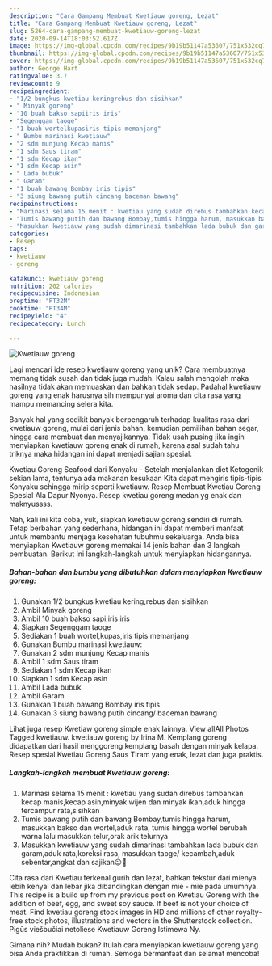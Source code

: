 ```yaml
---
description: "Cara Gampang Membuat Kwetiauw goreng, Lezat"
title: "Cara Gampang Membuat Kwetiauw goreng, Lezat"
slug: 5264-cara-gampang-membuat-kwetiauw-goreng-lezat
date: 2020-09-14T18:03:52.617Z
image: https://img-global.cpcdn.com/recipes/9b19b51147a53607/751x532cq70/kwetiauw-goreng-foto-resep-utama.jpg
thumbnail: https://img-global.cpcdn.com/recipes/9b19b51147a53607/751x532cq70/kwetiauw-goreng-foto-resep-utama.jpg
cover: https://img-global.cpcdn.com/recipes/9b19b51147a53607/751x532cq70/kwetiauw-goreng-foto-resep-utama.jpg
author: George Hart
ratingvalue: 3.7
reviewcount: 9
recipeingredient:
- "1/2 bungkus kwetiau keringrebus dan sisihkan"
- " Minyak goreng"
- "10 buah bakso sapiiris iris"
- "Segenggam taoge"
- "1 buah wortelkupasiris tipis memanjang"
- " Bumbu marinasi kwetiauw"
- "2 sdm munjung Kecap manis"
- "1 sdm Saus tiram"
- "1 sdm Kecap ikan"
- "1 sdm Kecap asin"
- " Lada bubuk"
- " Garam"
- "1 buah bawang Bombay iris tipis"
- "3 siung bawang putih cincang baceman bawang"
recipeinstructions:
- "Marinasi selama 15 menit : kwetiau yang sudah direbus tambahkan kecap manis,kecap asin,minyak wijen dan minyak ikan,aduk hingga tercampur rata,sisihkan"
- "Tumis bawang putih dan bawang Bombay,tumis hingga harum, masukkan bakso dan wortel,aduk rata, tumis hingga wortel berubah warna lalu masukkan telur,orak arik telurnya"
- "Masukkan kwetiauw yang sudah dimarinasi tambahkan lada bubuk dan garam,aduk rata,koreksi rasa, masukkan taoge/ kecambah,aduk sebentar,angkat dan sajikan😉🤗"
categories:
- Resep
tags:
- kwetiauw
- goreng

katakunci: kwetiauw goreng 
nutrition: 202 calories
recipecuisine: Indonesian
preptime: "PT32M"
cooktime: "PT34M"
recipeyield: "4"
recipecategory: Lunch

---
```



![Kwetiauw goreng](https://img-global.cpcdn.com/recipes/9b19b51147a53607/751x532cq70/kwetiauw-goreng-foto-resep-utama.jpg)

Lagi mencari ide resep kwetiauw goreng yang unik? Cara membuatnya memang tidak susah dan tidak juga mudah. Kalau salah mengolah maka hasilnya tidak akan memuaskan dan bahkan tidak sedap. Padahal kwetiauw goreng yang enak harusnya sih mempunyai aroma dan cita rasa yang mampu memancing selera kita.

Banyak hal yang sedikit banyak berpengaruh terhadap kualitas rasa dari kwetiauw goreng, mulai dari jenis bahan, kemudian pemilihan bahan segar, hingga cara membuat dan menyajikannya. Tidak usah pusing jika ingin menyiapkan kwetiauw goreng enak di rumah, karena asal sudah tahu triknya maka hidangan ini dapat menjadi sajian spesial.

Kwetiau Goreng Seafood dari Konyaku - Setelah menjalankan diet Ketogenik sekian lama, tentunya ada makanan kesukaan Kita dapat mengiris tipis-tipis Konyaku sehingga mirip seperti kwetiauw. Resep Membuat Kwetiau Goreng Spesial Ala Dapur Nyonya. Resep kwetiau goreng medan yg enak dan maknyussss.


Nah, kali ini kita coba, yuk, siapkan kwetiauw goreng sendiri di rumah. Tetap berbahan yang sederhana, hidangan ini dapat memberi manfaat untuk membantu menjaga kesehatan tubuhmu sekeluarga. Anda bisa menyiapkan Kwetiauw goreng memakai 14 jenis bahan dan 3 langkah pembuatan. Berikut ini langkah-langkah untuk menyiapkan hidangannya.

<!--inarticleads1-->

##### Bahan-bahan dan bumbu yang dibutuhkan dalam menyiapkan Kwetiauw goreng:

1. Gunakan 1/2 bungkus kwetiau kering,rebus dan sisihkan
1. Ambil  Minyak goreng
1. Ambil 10 buah bakso sapi,iris iris
1. Siapkan Segenggam taoge
1. Sediakan 1 buah wortel,kupas,iris tipis memanjang
1. Gunakan  Bumbu marinasi kwetiauw:
1. Gunakan 2 sdm munjung Kecap manis
1. Ambil 1 sdm Saus tiram
1. Sediakan 1 sdm Kecap ikan
1. Siapkan 1 sdm Kecap asin
1. Ambil  Lada bubuk
1. Ambil  Garam
1. Gunakan 1 buah bawang Bombay iris tipis
1. Gunakan 3 siung bawang putih cincang/ baceman bawang


Lihat juga resep Kwetiaw goreng simple enak lainnya. View allAll Photos Tagged kwetiauw. kwetiauw goreng by Irina M. Kemplang goreng didapatkan dari hasil menggoreng kemplang basah dengan minyak kelapa. Resep spesial Kwetiau Goreng Saus Tiram yang enak, lezat dan juga praktis. 

<!--inarticleads2-->

##### Langkah-langkah membuat Kwetiauw goreng:

1. Marinasi selama 15 menit : kwetiau yang sudah direbus tambahkan kecap manis,kecap asin,minyak wijen dan minyak ikan,aduk hingga tercampur rata,sisihkan
1. Tumis bawang putih dan bawang Bombay,tumis hingga harum, masukkan bakso dan wortel,aduk rata, tumis hingga wortel berubah warna lalu masukkan telur,orak arik telurnya
1. Masukkan kwetiauw yang sudah dimarinasi tambahkan lada bubuk dan garam,aduk rata,koreksi rasa, masukkan taoge/ kecambah,aduk sebentar,angkat dan sajikan😉🤗


Cita rasa dari Kwetiau terkenal gurih dan lezat, bahkan tekstur dari mienya lebih kenyal dan lebar jika dibandingkan dengan mie - mie pada umumnya. This recipe is a build up from my previous post on Kwetiau Goreng with the addition of beef, egg, and sweet soy sauce. If beef is not your choice of meat. Find kwetiau goreng stock images in HD and millions of other royalty-free stock photos, illustrations and vectors in the Shutterstock collection. Pigūs viešbučiai netoliese Kwetiauw Goreng Istimewa Ny. 

Gimana nih? Mudah bukan? Itulah cara menyiapkan kwetiauw goreng yang bisa Anda praktikkan di rumah. Semoga bermanfaat dan selamat mencoba!
